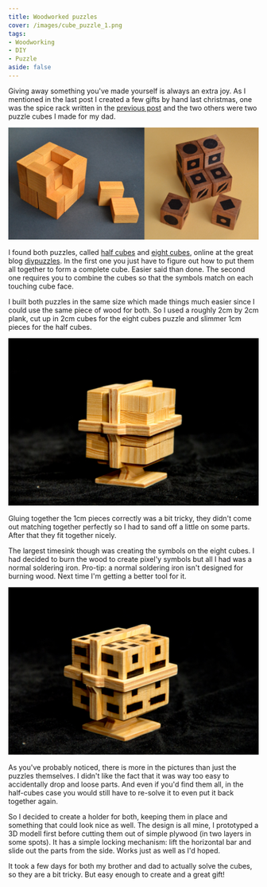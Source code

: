 ```yaml
---
title: Woodworked puzzles
cover: /images/cube_puzzle_1.png
tags:
- Woodworking
- DIY
- Puzzle
aside: false
---
```


Giving away something you've made yourself is always an extra joy. As I mentioned in the last post I created a few gifts by hand last christmas, one was the spice rack written in the [previous post](/2017/12/12/Woodworked_spices.html) and the two others were two puzzle cubes I made for my dad.

[![noBorderImage](/images/cube_puzzles_inspiration.png)](/images/cube_puzzles_inspiration.png)

I found both puzzles, called [half cubes](https://diypuzzles.wordpress.com/2015/03/20/half-cubes/) and [eight cubes](https://diypuzzles.wordpress.com/2015/06/13/eight-cubes/comment-page-1/), online at the great blog [diypuzzles](https://diypuzzles.wordpress.com/). In the first one you just have to figure out how to put them all together to form a complete cube. Easier said than done. The second one requires you to combine the cubes so that the symbols match on each touching cube face.

I built both puzzles in the same size which made things much easier since I could use the same piece of wood for both. So I used a roughly 2cm by 2cm plank, cut up in 2cm cubes for the eight cubes puzzle and slimmer 1cm pieces for the half cubes.

[![noBorderImage](/images/cube_puzzle_2.png)](/images/cube_puzzle_2.png)

Gluing together the 1cm pieces correctly was a bit tricky, they didn't come out matching together perfectly so I had to sand off a little on some parts. After that they fit together nicely.

The largest timesink though was creating the symbols on the eight cubes. I had decided to burn the wood to create pixel'y symbols but all I had was a normal soldering iron. Pro-tip: a normal soldering iron isn't designed for burning wood. Next time I'm getting a better tool for it.

[![noBorderImage](/images/cube_puzzle_1.png)](/images/cube_puzzle_1.png)

As you've probably noticed, there is more in the pictures than just the puzzles themselves. I didn't like the fact that it was way too easy to accidentally drop and loose parts. And even if you'd find them all, in the half-cubes case you would still have to re-solve it to even put it back together again.

So I decided to create a holder for both, keeping them in place and something that could look nice as well. The design is all mine, I prototyped a 3D modell first before cutting them out of simple plywood (in two layers in some spots). It has a simple locking mechanism: lift the horizontal bar and slide out the parts from the side. Works just as well as I'd hoped.

It took a few days for both my brother and dad to actually solve the cubes, so they are a bit tricky. But easy enough to create and a great gift!